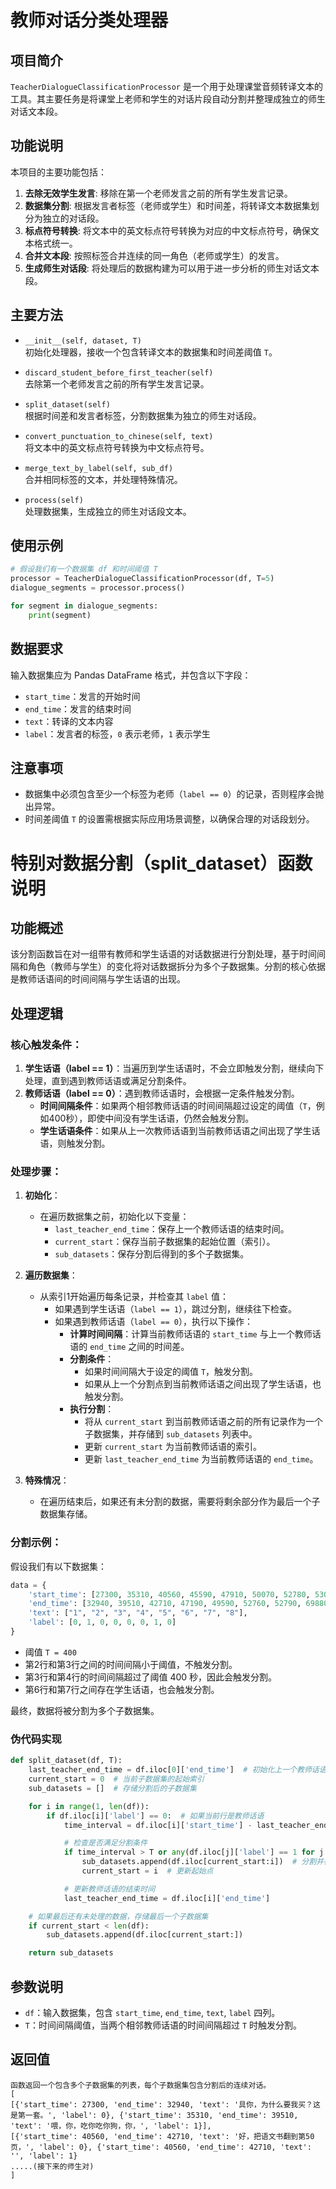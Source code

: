 # 教师对话分类处理器

## 项目简介

`TeacherDialogueClassificationProcessor` 是一个用于处理课堂音频转译文本的工具。其主要任务是将课堂上老师和学生的对话片段自动分割并整理成独立的师生对话文本段。

## 功能说明

本项目的主要功能包括：

1. **去除无效学生发言**: 移除在第一个老师发言之前的所有学生发言记录。
2. **数据集分割**: 根据发言者标签（老师或学生）和时间差，将转译文本数据集划分为独立的对话段。
3. **标点符号转换**: 将文本中的英文标点符号转换为对应的中文标点符号，确保文本格式统一。
4. **合并文本段**: 按照标签合并连续的同一角色（老师或学生）的发言。
5. **生成师生对话段**: 将处理后的数据构建为可以用于进一步分析的师生对话文本段。

## 主要方法

- `__init__(self, dataset, T)`  
  初始化处理器，接收一个包含转译文本的数据集和时间差阈值 `T`。

- `discard_student_before_first_teacher(self)`  
  去除第一个老师发言之前的所有学生发言记录。

- `split_dataset(self)`  
  根据时间差和发言者标签，分割数据集为独立的师生对话段。

- `convert_punctuation_to_chinese(self, text)`  
  将文本中的英文标点符号转换为中文标点符号。

- `merge_text_by_label(self, sub_df)`  
  合并相同标签的文本，并处理特殊情况。

- `process(self)`  
  处理数据集，生成独立的师生对话段文本。

## 使用示例

```python
# 假设我们有一个数据集 df 和时间阈值 T
processor = TeacherDialogueClassificationProcessor(df, T=5)
dialogue_segments = processor.process()

for segment in dialogue_segments:
    print(segment)
```

## 数据要求

输入数据集应为 Pandas DataFrame 格式，并包含以下字段：

- `start_time`：发言的开始时间
- `end_time`：发言的结束时间
- `text`：转译的文本内容
- `label`：发言者的标签，`0` 表示老师，`1` 表示学生

## 注意事项

- 数据集中必须包含至少一个标签为老师（`label == 0`）的记录，否则程序会抛出异常。
- 时间差阈值 `T` 的设置需根据实际应用场景调整，以确保合理的对话段划分。

# 特别对数据分割（split_dataset）函数说明

## 功能概述

该分割函数旨在对一组带有教师和学生话语的对话数据进行分割处理，基于时间间隔和角色（教师与学生）的变化将对话数据拆分为多个子数据集。分割的核心依据是教师话语间的时间间隔与学生话语的出现。

## 处理逻辑

### 核心触发条件：

1. **学生话语（label == 1）**：当遍历到学生话语时，不会立即触发分割，继续向下处理，直到遇到教师话语或满足分割条件。
2. **教师话语（label == 0）**：遇到教师话语时，会根据一定条件触发分割。
    - **时间间隔条件**：如果两个相邻教师话语的时间间隔超过设定的阈值（`T`，例如400秒），即使中间没有学生话语，仍然会触发分割。
    - **学生话语条件**：如果从上一次教师话语到当前教师话语之间出现了学生话语，则触发分割。

### 处理步骤：

1. **初始化**：
    - 在遍历数据集之前，初始化以下变量：
        - `last_teacher_end_time`：保存上一个教师话语的结束时间。
        - `current_start`：保存当前子数据集的起始位置（索引）。
        - `sub_datasets`：保存分割后得到的多个子数据集。

2. **遍历数据集**：
    - 从索引1开始遍历每条记录，并检查其 `label` 值：
        - 如果遇到学生话语（`label == 1`），跳过分割，继续往下检查。
        - 如果遇到教师话语（`label == 0`），执行以下操作：
            - **计算时间间隔**：计算当前教师话语的 `start_time` 与上一个教师话语的 `end_time` 之间的时间差。
            - **分割条件**：
                - 如果时间间隔大于设定的阈值 `T`，触发分割。
                - 如果从上一个分割点到当前教师话语之间出现了学生话语，也触发分割。
            - **执行分割**：
                - 将从 `current_start` 到当前教师话语之前的所有记录作为一个子数据集，并存储到 `sub_datasets` 列表中。
                - 更新 `current_start` 为当前教师话语的索引。
                - 更新 `last_teacher_end_time` 为当前教师话语的 `end_time`。

3. **特殊情况**：
    - 在遍历结束后，如果还有未分割的数据，需要将剩余部分作为最后一个子数据集存储。

### 分割示例：

假设我们有以下数据集：

```python
data = {
    'start_time': [27300, 35310, 40560, 45590, 47910, 50070, 52780, 53000],
    'end_time': [32940, 39510, 42710, 47190, 49590, 52760, 52790, 69880],
    'text': ["1", "2", "3", "4", "5", "6", "7", "8"],
    'label': [0, 1, 0, 0, 0, 0, 1, 0]
}
```

- 阈值 `T = 400`
- 第2行和第3行之间的时间间隔小于阈值，不触发分割。
- 第3行和第4行的时间间隔超过了阈值 400 秒，因此会触发分割。
- 第6行和第7行之间存在学生话语，也会触发分割。

最终，数据将被分割为多个子数据集。

### 伪代码实现

```python
def split_dataset(df, T):
    last_teacher_end_time = df.iloc[0]['end_time']  # 初始化上一个教师话语的结束时间
    current_start = 0  # 当前子数据集的起始索引
    sub_datasets = []  # 存储分割后的子数据集

    for i in range(1, len(df)):
        if df.iloc[i]['label'] == 0:  # 如果当前行是教师话语
            time_interval = df.iloc[i]['start_time'] - last_teacher_end_time  # 计算时间间隔

            # 检查是否满足分割条件
            if time_interval > T or any(df.iloc[j]['label'] == 1 for j in range(current_start, i)):
                sub_datasets.append(df.iloc[current_start:i])  # 分割并存储子数据集
                current_start = i  # 更新起始点

            # 更新教师话语的结束时间
            last_teacher_end_time = df.iloc[i]['end_time']

    # 如果最后还有未处理的数据，存储最后一个子数据集
    if current_start < len(df):
        sub_datasets.append(df.iloc[current_start:])

    return sub_datasets
```

## 参数说明

- `df`：输入数据集，包含 `start_time`, `end_time`, `text`, `label` 四列。
- `T`：时间间隔阈值，当两个相邻教师话语的时间间隔超过 `T` 时触发分割。

## 返回值

    函数返回一个包含多个子数据集的列表，每个子数据集包含分割后的连续对话。
    [
    [{'start_time': 27300, 'end_time': 32940, 'text': '具你，为什么要我买？这是第一套。', 'label': 0}, {'start_time': 35310, 'end_time': 39510, 'text': '喂，你，吃你吃你狗，你，', 'label': 1}], 
    [{'start_time': 40560, 'end_time': 42710, 'text': '好，把语文书翻到第50页，', 'label': 0}, {'start_time': 40560, 'end_time': 42710, 'text': '', 'label': 1}
    .....(接下来的师生对)
    ]
